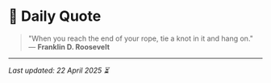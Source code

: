 # 📜 Daily Quote

> "When you reach the end of your rope, tie a knot in it and hang on."  
> — **Franklin D. Roosevelt**

---

_Last updated: 22 April 2025 ⏳_
